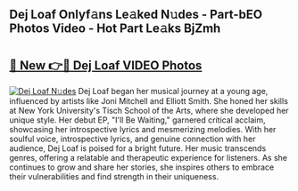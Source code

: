 ## Dej Loaf Onlyf𝚊ns Le𝚊ked N𝚞des - Part-bEO Photos Video - Hot Part Le𝚊ks BjZmh

# <h2><a href="http://ab50840.deff.icu/?id=Dej+Loaf">🔗 New 👉🔴 Dej Loaf VIDEO Photos</a></h2>

[![Dej Loaf N𝚞des](https://i.imgur.com/rIISA9y.gif)](http://ab50840.deff.icu/?id=Dej+Loaf)
Dej Loaf began her musical journey at a young age, influenced by artists like Joni Mitchell and Elliott Smith. She honed her skills at New York University's Tisch School of the Arts, where she developed her unique style. Her debut EP, "I'll Be Waiting," garnered critical acclaim, showcasing her introspective lyrics and mesmerizing melodies. With her soulful voice, introspective lyrics, and genuine connection with her audience, Dej Loaf is poised for a bright future. Her music transcends genres, offering a relatable and therapeutic experience for listeners. As she continues to grow and share her stories, she inspires others to embrace their vulnerabilities and find strength in their uniqueness.
